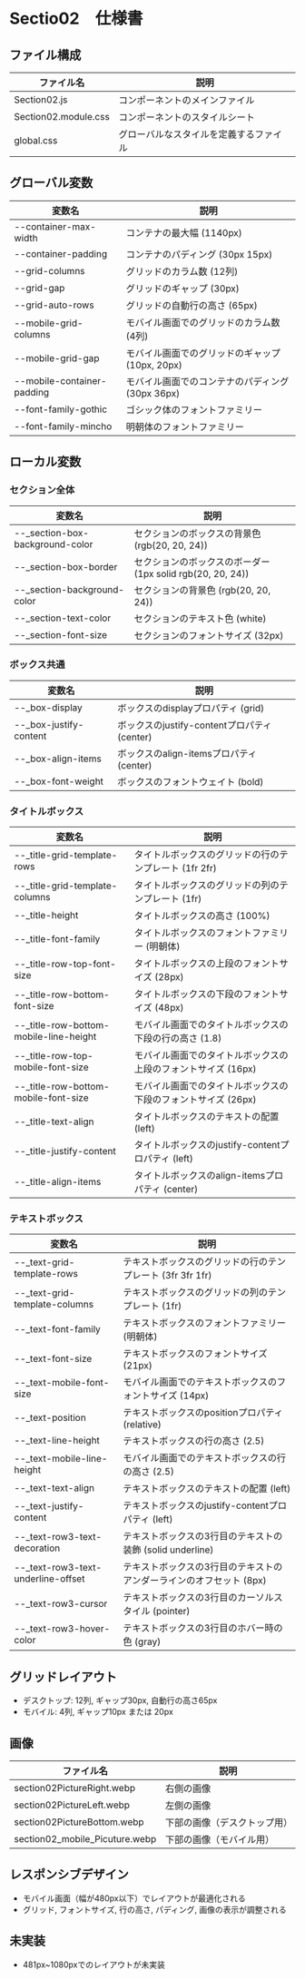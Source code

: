 # Sectio02　仕様書
## ファイル構成

| ファイル名 | 説明 |
|----------|------|
| Section02.js | コンポーネントのメインファイル |
| Section02.module.css | コンポーネントのスタイルシート |
| global.css | グローバルなスタイルを定義するファイル |

## グローバル変数
| 変数名 | 説明 |
|--------|------|
| --container-max-width | コンテナの最大幅 (1140px) |
| --container-padding | コンテナのパディング (30px 15px) |
| --grid-columns | グリッドのカラム数 (12列) |
| --grid-gap | グリッドのギャップ (30px) |
| --grid-auto-rows | グリッドの自動行の高さ (65px) |
| --mobile-grid-columns | モバイル画面でのグリッドのカラム数 (4列) |
| --mobile-grid-gap | モバイル画面でのグリッドのギャップ (10px, 20px) |
| --mobile-container-padding | モバイル画面でのコンテナのパディング (30px 36px) |
| --font-family-gothic | ゴシック体のフォントファミリー |
| --font-family-mincho | 明朝体のフォントファミリー |

## ローカル変数
### セクション全体
| 変数名 | 説明 |
|--------|------|
| --_section-box-background-color | セクションのボックスの背景色 (rgb(20, 20, 24)) |
| --_section-box-border | セクションのボックスのボーダー (1px solid rgb(20, 20, 24)) |
| --_section-background-color | セクションの背景色 (rgb(20, 20, 24)) |
| --_section-text-color | セクションのテキスト色 (white) |
| --_section-font-size | セクションのフォントサイズ (32px) |

### ボックス共通
| 変数名 | 説明 |
|--------|------|
| --_box-display | ボックスのdisplayプロパティ (grid) |
| --_box-justify-content | ボックスのjustify-contentプロパティ (center) |
| --_box-align-items | ボックスのalign-itemsプロパティ (center) |
| --_box-font-weight | ボックスのフォントウェイト (bold) |

### タイトルボックス
| 変数名 | 説明 |
|--------|------|
| --_title-grid-template-rows | タイトルボックスのグリッドの行のテンプレート (1fr 2fr) |
| --_title-grid-template-columns | タイトルボックスのグリッドの列のテンプレート (1fr) |
| --_title-height | タイトルボックスの高さ (100%) |
| --_title-font-family | タイトルボックスのフォントファミリー (明朝体) |
| --_title-row-top-font-size | タイトルボックスの上段のフォントサイズ (28px) |
| --_title-row-bottom-font-size | タイトルボックスの下段のフォントサイズ (48px) |
| --_title-row-bottom-mobile-line-height | モバイル画面でのタイトルボックスの下段の行の高さ (1.8) |
| --_title-row-top-mobile-font-size | モバイル画面でのタイトルボックスの上段のフォントサイズ (16px) |
| --_title-row-bottom-mobile-font-size | モバイル画面でのタイトルボックスの下段のフォントサイズ (26px) |
| --_title-text-align | タイトルボックスのテキストの配置 (left) |
| --_title-justify-content | タイトルボックスのjustify-contentプロパティ (left) |
| --_title-align-items | タイトルボックスのalign-itemsプロパティ (center) |


### テキストボックス
| 変数名 | 説明 |
|--------|------|
| --_text-grid-template-rows | テキストボックスのグリッドの行のテンプレート (3fr 3fr 1fr) |
| --_text-grid-template-columns | テキストボックスのグリッドの列のテンプレート (1fr) |
| --_text-font-family | テキストボックスのフォントファミリー (明朝体) |
| --_text-font-size | テキストボックスのフォントサイズ (21px) |
| --_text-mobile-font-size | モバイル画面でのテキストボックスのフォントサイズ (14px) |
| --_text-position | テキストボックスのpositionプロパティ (relative) |
| --_text-line-height | テキストボックスの行の高さ (2.5) |
| --_text-mobile-line-height | モバイル画面でのテキストボックスの行の高さ (2.5) |
| --_text-text-align | テキストボックスのテキストの配置 (left) |
| --_text-justify-content | テキストボックスのjustify-contentプロパティ (left) |
| --_text-row3-text-decoration | テキストボックスの3行目のテキストの装飾 (solid underline) |
| --_text-row3-text-underline-offset | テキストボックスの3行目のテキストのアンダーラインのオフセット (8px) |
| --_text-row3-cursor | テキストボックスの3行目のカーソルスタイル (pointer) |
| --_text-row3-hover-color | テキストボックスの3行目のホバー時の色 (gray) |


## グリッドレイアウト
- デスクトップ: 12列, ギャップ30px, 自動行の高さ65px
- モバイル: 4列, ギャップ10px または 20px

## 画像
| ファイル名 | 説明 |
|------------|------|
| section02PictureRight.webp | 右側の画像 |
| section02PictureLeft.webp | 左側の画像 |
| section02PictureBottom.webp | 下部の画像（デスクトップ用） |
| section02_mobile_Picuture.webp | 下部の画像（モバイル用） |

## レスポンシブデザイン
- モバイル画面（幅が480px以下）でレイアウトが最適化される
- グリッド, フォントサイズ, 行の高さ, パディング, 画像の表示が調整される

## 未実装
- 481px~1080pxでのレイアウトが未実装
